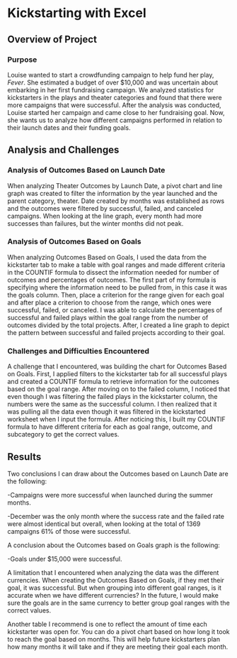 # Kickstarting with Excel

## Overview of Project

### Purpose
Louise wanted to start a crowdfunding campaign to help fund her play, *Fever*. She estimated a budget of over $10,000 and was uncertain about embarking in her first fundraising campaign. We analyzed statistics for kickstarters in the plays and theater categories and found that there were more campaigns that were successful. After the analysis was conducted, Louise started her campaign and came close to her fundraising goal. Now, she wants us to analyze how different campaigns performed in relation to their launch dates and their funding goals.
## Analysis and Challenges

### Analysis of Outcomes Based on Launch Date
When analyzing Theater Outcomes by Launch Date, a pivot chart and line graph was created to filter the information by the year launched and the parent category, theater. Date created by months was established as rows and the outcomes were filtered by successful, failed, and canceled campaigns. When looking at the line graph, every month had more successes than failures, but the winter months did not peak.
### Analysis of Outcomes Based on Goals
When analyzing Outcomes Based on Goals, I used the data from the kickstarter tab to make a table with goal ranges and made different criteria in the COUNTIF formula to dissect the information needed for number of outcomes and percentages of outcomes. The first part of my formula is specifying where the information need to be pulled from, in this case it was the goals column. Then, place a criterion for the range given for each goal and after place a criterion to choose from the range, which ones were successful, failed, or canceled. I was able to calculate the percentages of successful and failed plays within the goal range from the number of outcomes divided by the total projects. After, I created a line graph to depict the pattern between successful and failed projects according to their goal.

### Challenges and Difficulties Encountered
A challenge that I encountered, was building the chart for Outcomes Based on Goals. First, I applied filters to the kickstarter tab for all successful plays and created a COUNTIF formula to retrieve information for the outcomes based on the goal range. After moving on to the failed column, I noticed that even though I was filtering the failed plays in the kickstarter column, the numbers were the same as the successful column. I then realized that it was pulling all the data even though it was filtered in the kickstarted worksheet when I input the formula. After noticing this, I built my COUNTIF formula to have different criteria for each as goal range, outcome, and subcategory to get the correct values. 
## Results

Two conclusions I can draw about the Outcomes based on Launch Date are the following:

-Campaigns were more successful when launched during the summer months.

-December was the only month where the success rate and the failed rate were almost identical but overall, when looking at the total of 1369 campaigns 61% of those were successful.

A conclusion about the Outcomes based on Goals graph is the following:

-Goals under $15,000 were successful.

A limitation that I encountered when analyzing the data was the different currencies. When creating the Outcomes Based on Goals, if they met their goal, it was successful. But when grouping into different goal ranges, is it accurate when we have different currencies? In the future, I would make sure the goals are in the same currency to better group goal ranges with the correct values.

Another table I recommend is one to reflect the amount of time each kickstarter was open for. You can do a pivot chart based on how long it took to reach the goal based on months. This will help future kickstarters plan how many months it will take and if they are meeting their goal each month.
